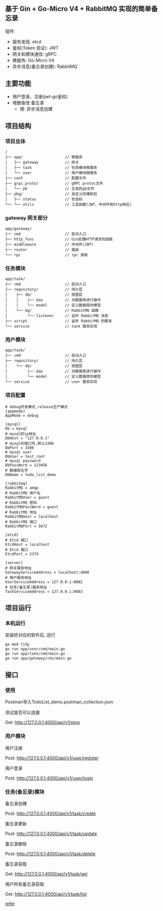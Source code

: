 ## 基于 Gin + Go-Micro V4 + RabbitMQ 实现的简单备忘录

组件:
- 服务发现: etcd
- 鉴权(Token 验证): JWT
- 网关和模块通信: gRPC
- 微服务: Go-Micro V4
- 异步消息(备忘录创建): RabbitMQ

## 主要功能

- 用户登录、注册(jwt-go鉴权)
- 增删查改 备忘录
  - 增: 异步消息创建

## 项目结构
### 项目总体
```
/
├── app/                   // 微服务
│   ├── gateway            // 网关
│   ├── task               // 任务模块微服务
│   └── user               // 用户模块微服务
├── conf                   // 配置文件
├── grpc_proto/            // gRPC protoc文件
│   └── pb                 // 生成的pb文件
├── pkg/                   // 自定义的辅助包
│   ├── status             // 状态码
└── └── utils              // 工具函数(JWT、中间件和http响应)
```

### gateway 网关部分
```
app/gateway/
├── cmd                    // 启动入口
├── http_func              // Gin处理HTTP请求的函数
├── middleware             // 中间件(JWT)
├── router                 // 路由
└── rpc                    // rpc 调用
```

### 任务模块
```
app/task/
├── cmd                    // 启动入口
├── repository/            // 持久层
│    ├── db/               // 视图层
│    │    ├── dao          // 对数据库进行操作
│    │    └── model        // 定义数据库的模型
│    └── mq/               // RabbitMQ 函数
│         └── listener     // 监听 RabbitMQ 消息
├── script                 // 监听 RabbitMQ 的脚本
└── service                // task 服务实现
```

### 用户模块
```
app/task/
├── cmd                    // 启动入口
├── repository/            // 持久层
│    └── db/               // 视图层
│         ├── dao          // 对数据库进行操作
│         └── model        // 定义数据库的模型
└── service                // user 服务实现
```

### 项目配置
```
# debug开发模式,release生产模式
[appmode]
AppMode = debug

[mysql]
Db = mysql
# mysql的ip地址
DbHost = "127.0.0.1"
# mysql的端口号,默认3306
DbPort = 3306
# mysql user
DbUser = test_root
# mysql password
DbPassWord = 123456
# 数据库名字
DbName = todo_list_demo

[rabbitmq]
RabbitMQ = amqp
# RabbitMQ 用户名
RabbitMQUser = guest
# RabbitMQ 密码
RabbitMQPassWord = guest
# RabbitMQ 地址
RabbitMQHost = localhost
# RabbitMQ 端口
RabbitMQPort = 5672

[etcd]
# Etcd 端口
EtcdHost = localhost
# Etcd 端口
EtcdPort = 2379

[server]
# 网关服务地址
GatewayServiceAddress = localhost:4000
# 用户服务地址
UserServiceAddress = 127.0.0.1:8082
# 任务(备忘录)服务地址
TaskServiceAddress = 127.0.0.1:8083
```

## 项目运行
### 本机运行
安装好对应的软件后, 运行
```bash
go mod tidy
go run app/user/cmd/main.go
go run app/task/cmd/main.go
go run app/gateway/cms/main.go
```

## 接口

### 使用
Postman导入TodoList_demo.postman_collection.json

测试是否可以连接

Get: http://127.0.0.1:4000/api/v1/ping

### 用户模块

用户注册

Post: http://127.0.0.1:4000/api/v1/user/register

用户登录

Post: http://127.0.0.1:4000/api/v1/user/login

### 任务(备忘录)模块

备忘录创建

Post: http://127.0.0.1:4000/api/v1/task/create

备忘录更新

Post: http://127.0.0.1:4000/api/v1/task/update

备忘录删除

Post: http://127.0.0.1:4000/api/v1/task/delete

备忘录获取

Get: http://127.0.0.1:4000/api/v1/task/get

用户所有备忘录获取

Get: http://127.0.0.1:4000/api/v1/task/list

[refer](https://github.com/CocaineCong/micro-todoList)
